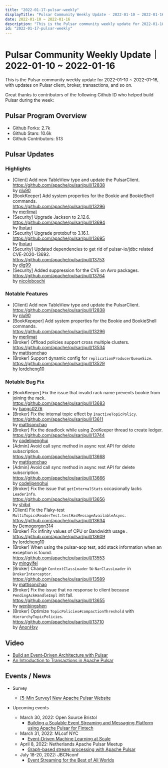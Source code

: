 ```yaml
---
title: "2022-01-17-pulsar-weekly"
displayTitle: "Pulsar Community Weekly Update - 2022-01-10 ~ 2022-01-16"
date: 2022-01-10 ~ 2022-01-16
description: "This is the Pulsar community weekly update for 2022-01-10 ~ 2022-01-16, with updates on Pulsar client, broker, transactions, and so on."
id: "2022-01-17-pulsar-weekly"
---
```


# Pulsar Community Weekly Update｜ 2022-01-10 ~ 2022-01-16

This is the Pulsar community weekly update for 2022-01-10 ~ 2022-01-16, with updates on Pulsar client, broker, transactions, and so on.

Great thanks to contributors of the following Github ID who helped build Pulsar during the week: 


## Pulsar Program Overview
- Github Forks: 2.7k
- Github Stars: 10.6k
- Github Contributors: 513

## Pulsar Updates
### Highlights
- [Client] Add new TableView type and update the PulsarClient.
  <br>https://github.com/apache/pulsar/pull/12838 
  <br>by [nlu90](https://github.com/nlu90)
- [BookKeeper] Add system properties for the Bookie and BookieShell commands. 
  <br>https://github.com/apache/pulsar/pull/13296 
  <br>by [merlimat](https://github.com/merlimat)
- [Security] Upgrade Jackson to 2.12.6. 
  <br>https://github.com/apache/pulsar/pull/13694 
  <br>by [lhotari](https://github.com/lhotari)
- [Security] Upgrade protobuf to 3.16.1.
  <br>https://github.com/apache/pulsar/pull/13695 
  <br>by [lhotari](https://github.com/lhotari)
- [Security] Updated dependencies to get rid of pulsar-io/jdbc related CVE-2020-13692. 
  <br>https://github.com/apache/pulsar/pull/13753 
  <br>by [dlg99](https://github.com/dlg99)
- [Security] Added suppression for the CVE on Avro packages.
  <br>https://github.com/apache/pulsar/pull/13764 
  <br>by [nicoloboschi](https://github.com/nicoloboschi)

### Notable Features
- [Client] Add new TableView type and update the PulsarClient.
  <br>https://github.com/apache/pulsar/pull/12838 
  <br>by [nlu90](https://github.com/nlu90)
- [BookKepeper] Add system properties for the Bookie and BookieShell commands.
  <br>https://github.com/apache/pulsar/pull/13296 
  <br>by [merlimat](https://github.com/merlimat)
- [Broker] Offload policies support cross multiple clusters. 
  <br>https://github.com/apache/pulsar/pull/13534 
  <br>by [mattisonchao](https://github.com/mattisonchao)
- [Broker] Support dynamic config for `replicationProducerQueueSize`. 
  <br>https://github.com/apache/pulsar/pull/13529 
  <br>by [lordcheng10](https://github.com/lordcheng10)

### Notable Bug Fix
- [BookKeeper] Fix the issue that invalid rack name prevents bookie from joining the rack. 
  <br>https://github.com/apache/pulsar/pull/13683 
  <br>by [hangc0276](https://github.com/hangc0276)
- [Broker] Fix the internal topic effect by `InactiveTopicPolicy`. 
  <br>https://github.com/apache/pulsar/pull/13611 
  <br>by [mattisonchao](https://github.com/mattisonchao)
- [Broker] Fix the deadlock while using ZooKeeper thread to create ledger. 
  <br>https://github.com/apache/pulsar/pull/13744 
  <br>by [codelipenghui](https://github.com/codelipenghui)
- [Admin] Avoid call sync method in async rest API for delete subscription.
  <br>https://github.com/apache/pulsar/pull/13668 
  <br>by [mattisonchao](https://github.com/mattisonchao)
- [Admin] Avoid call sync method in async rest API for delete subscription. 
  <br>https://github.com/apache/pulsar/pull/13666 
  <br>by [codelipenghui](https://github.com/codelipenghui)
- [Broker] Fix  the issue that `getInternalStats` occasionally lacks `LeaderInfo`. 
  <br>https://github.com/apache/pulsar/pull/13656 
  <br>by [shibd](https://github.com/shibd)
- [Client] Fix the Flaky-test `MultiTopicsReaderTest.testHasMessageAvailableAsync`.
  <br>https://github.com/apache/pulsar/pull/13634 
  <br>by [Demogorgon314](https://github.com/Demogorgon314)
- [Broker] Fix infinity values of CPU or Bandwidth usage .
  <br>https://github.com/apache/pulsar/pull/13609 
  <br>by [lordcheng10](https://github.com/lordcheng10)
- [Broker] When using the pulsar-aop test, add stack information when an exception is found.
  <br>https://github.com/apache/pulsar/pull/13553 
  <br>by [mingyifei](https://github.com/mingyifei)
- [Broker] Change ``ContextClassLoader`` to ``NarClassLoader`` in `BrokerInterceptor`. 
  <br>https://github.com/apache/pulsar/pull/13589 
  <br>by [mattisonchao](https://github.com/mattisonchao)
- [Broker] Fix the issue that no response to client because `PendingAckHandleImpl` init fail. 
  <br>https://github.com/apache/pulsar/pull/13655 
  <br>by [wenbingshen](https://github.com/wenbingshen)
- [Broker] Optimize `TopicPolicies#compactionThreshold` with `HierarchyTopicPolicies`. 
  <br>https://github.com/apache/pulsar/pull/13710 
  <br>by [AnonHxy](https://github.com/AnonHxy)


## Video
- [Build an Event-Driven Architecture with Pulsar](https://www.youtube.com/watch?v=mg7RLwV3x1M)
- [An Introduction to Transactions in Apache Pulsar](https://www.youtube.com/watch?v=OCBy1RZmTtU&t=26s)

## Events / News
- Survey
    - [[5-Min Survey] New Apache Pulsar Website](https://forms.office.com/pages/responsepage.aspx?id=DQSIkWdsW0yxEjajBLZtrQAAAAAAAAAAAAZAAOjIXw9UMFkzWUM0Q0JVSEtXWVY3SlM0UUMzQkxJVC4u)

- Upcoming events
    - March 30, 2022: Open Source Bristol
        - [Building a Scalable Event Streaming and Messaging Platform using Apache Pulsar for Fintech](https://www.meetup.com/Open-Source-Bristol/events/284198269/)
    - March 31, 2022: MLcof NYC
        - [Event-Driven Machine Learning at Scale](https://mlconf.com/speakers/timothy-spann/)
    - April 8, 2022: Netherlands Apache Pulsar Meetup
        - [Graph-based stream processing with Apache Pulsar](https://www.meetup.com/netherlands-apache-pulsar-meetup/events/284660180/)
    - July 18-20, 2022: JBCNconf
        - [Event Streaming for the Best of All Worlds](https://www.jbcnconf.com/2022/infoTalk.html)
